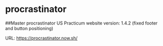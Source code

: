 # procrastinator
##Master procrastinator US Practicum website
version: 1.4.2 (fixed footer and button positioning)

URL: https://procrastinator.now.sh/
